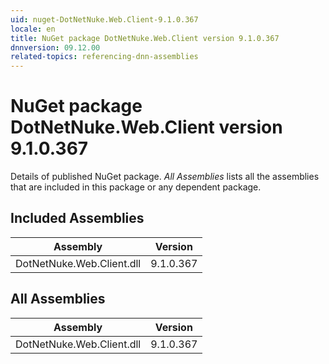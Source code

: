 ```yaml
---
uid: nuget-DotNetNuke.Web.Client-9.1.0.367
locale: en
title: NuGet package DotNetNuke.Web.Client version 9.1.0.367
dnnversion: 09.12.00
related-topics: referencing-dnn-assemblies
---
```


# NuGet package DotNetNuke.Web.Client version 9.1.0.367
Details of published NuGet package.
*All Assemblies* lists all the assemblies that are included in this package or any dependent package.

## Included Assemblies

|Assembly|Version|
|---|---|
|DotNetNuke.Web.Client.dll|9.1.0.367|

## All Assemblies

|Assembly|Version|
|---|---|
|DotNetNuke.Web.Client.dll|9.1.0.367|

